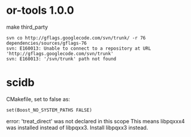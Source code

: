 # or-tools 1.0.0
make third_party
```
svn co http://gflags.googlecode.com/svn/trunk/ -r 76 dependencies/sources/gflags-76
svn: E160013: Unable to connect to a repository at URL 'http://gflags.googlecode.com/svn/trunk'
svn: E160013: '/svn/trunk' path not found
```

# scidb
CMakefile, set to false as:
```
set(Boost_NO_SYSTEM_PATHS FALSE)
```

error: 'treat_direct' was not declared in this scope
This means libpqxxx4 was installed instead of libpqxx3.  Install libpqxx3 instead.
